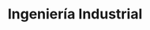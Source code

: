 ---
title: 'Ingeniería Industrial'
description: 'Formación de ingenieros industriales especializados en la optimización de procesos productivos.'
nivel: 'Licenciatura'
curso: 'pregrado'
icon: 'Factory'
color: '#64dd17'
area: 'tecnología'
ubicacion: 'C.A. El Sabino, Municipios: Tocópero, Dabajuro, Silva, Zamora, Federación, Carirubana, Falcón, Unión, Mene Mauroa, Morón, Veroes, Manuel Monge, Urachiche, Iribarren, Puerto Cabello'
---
